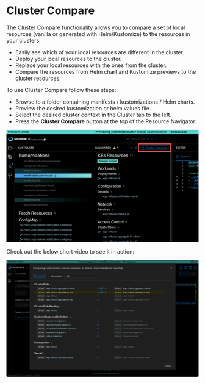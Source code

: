 # Cluster Compare

The Cluster Compare functionality allows you to compare a set of local resources (vanilla or generated with 
Helm/Kustomize) to the resources in your clusters:

- Easily see which of your local resources are different in the cluster.
- Deploy your local resources to the cluster.
- Replace your local resources with the ones from the cluster.
- Compare the resources from Helm chart and Kustomize previews to the cluster resources.

To use Cluster Compare follow these steps:

- Browse to a folder containing manifests / kustomizations / Helm charts.
- Preview the desired kustomization or helm values file.
- Select the desired cluster context in the Cluster tab to the left.
- Press the **Cluster Compare** button at the top of the Resource Navigator:

![Cluster Compare](img/cluster-compare-button-1.5.0.png)

Check out the below short video to see it in action:

[![Monokle Cluster Compare](img/cluster-compare.png)](https://youtu.be/9ha3-aPgSt8)
